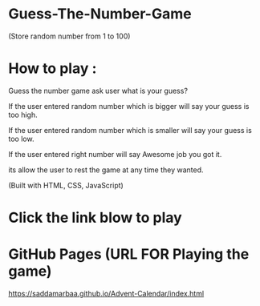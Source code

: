 # Guess-The-Number-Game

(Store random number from 1 to 100) 
 
 # How to play :  
 
 Guess the number game ask user what is your guess? 
 
 
 If the user entered random number which is bigger will say your guess is too high.  
 
 If the user entered random number which is smaller will say your guess is too low. 
 
 
 If the user entered right number will say Awesome job you got it. 
 
 its allow the user to rest the game at any time they wanted.  
 
 (Built with HTML, CSS, JavaScript)
 
 
 # Click the link blow to play
 
 # GitHub Pages (URL FOR Playing the game)
 
 https://saddamarbaa.github.io/Advent-Calendar/index.html
 

